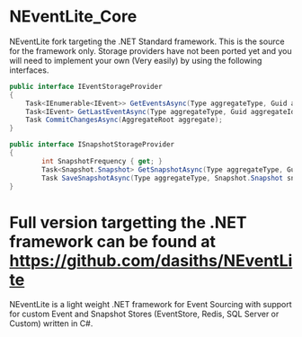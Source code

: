 # NEventLite_Core
NEventLite fork targeting the .NET Standard framework. This is the source for the framework only. Storage providers have not been ported yet and you will need to implement your own (Very easily) by using the following interfaces. 

```csharp
public interface IEventStorageProvider
{
	Task<IEnumerable<IEvent>> GetEventsAsync(Type aggregateType, Guid aggregateId, int start, int count);
	Task<IEvent> GetLastEventAsync(Type aggregateType, Guid aggregateId);
	Task CommitChangesAsync(AggregateRoot aggregate);
}

public interface ISnapshotStorageProvider
{
    	int SnapshotFrequency { get; }
    	Task<Snapshot.Snapshot> GetSnapshotAsync(Type aggregateType, Guid aggregateId);
    	Task SaveSnapshotAsync(Type aggregateType, Snapshot.Snapshot snapshot);
}
 ```

# Full version targetting the .NET framework can be found at https://github.com/dasiths/NEventLite
NEventLite is a light weight .NET framework for Event Sourcing with support for custom Event and Snapshot Stores (EventStore, Redis, SQL Server or Custom) written in C#.
